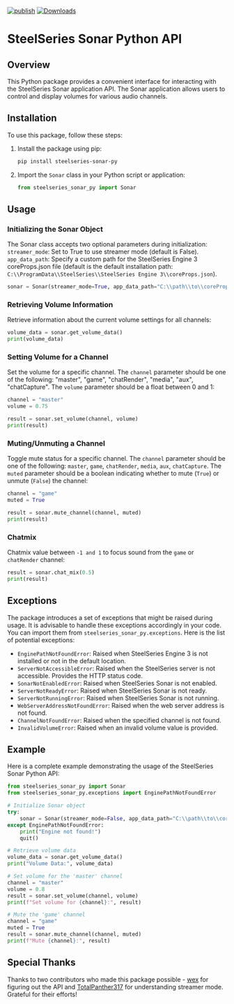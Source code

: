 [![publish](https://github.com/Mark7888/steelseries-sonar-py/actions/workflows/publish.yml/badge.svg?event=push)](https://github.com/Mark7888/steelseries-sonar-py/actions/workflows/publish.yml)
[![Downloads](https://static.pepy.tech/badge/steelseries-sonar-py)](https://pepy.tech/project/steelseries-sonar-py)

# SteelSeries Sonar Python API

## Overview

This Python package provides a convenient interface for interacting with the SteelSeries Sonar application API. The Sonar application allows users to control and display volumes for various audio channels.

## Installation

To use this package, follow these steps:

1. Install the package using pip:

   ```bash
   pip install steelseries-sonar-py
   ```

2. Import the `Sonar` class in your Python script or application:

   ```python
   from steelseries_sonar_py import Sonar
   ```

## Usage

### Initializing the Sonar Object

The Sonar class accepts two optional parameters during initialization:
`streamer_mode`: Set to True to use streamer mode (default is False).
`app_data_path`: Specify a custom path for the SteelSeries Engine 3 coreProps.json file (default is the default installation path: `C:\\ProgramData\\SteelSeries\\SteelSeries Engine 3\\coreProps.json`).

```python
sonar = Sonar(streamer_mode=True, app_data_path="C:\\path\\to\\coreProps.json")
```

### Retrieving Volume Information

Retrieve information about the current volume settings for all channels:

```python
volume_data = sonar.get_volume_data()
print(volume_data)
```

### Setting Volume for a Channel

Set the volume for a specific channel. The `channel` parameter should be one of the following: "master", "game", "chatRender", "media", "aux", "chatCapture". The `volume` parameter should be a float between 0 and 1:

```python
channel = "master"
volume = 0.75

result = sonar.set_volume(channel, volume)
print(result)
```

### Muting/Unmuting a Channel

Toggle mute status for a specific channel. The `channel` parameter should be one of the following: `master`, `game`, `chatRender`, `media`, `aux`, `chatCapture`. The `muted` parameter should be a boolean indicating whether to mute (`True`) or unmute (`False`) the channel:

```python
channel = "game"
muted = True

result = sonar.mute_channel(channel, muted)
print(result)
```

### Chatmix

Chatmix value between `-1 and 1` to focus sound from the `game` or `chatRender` channel:

```python
result = sonar.chat_mix(0.5)
print(result)
```

## Exceptions

The package introduces a set of exceptions that might be raised during usage. It is advisable to handle these exceptions accordingly in your code. You can import them from `steelseries_sonar_py.exceptions`. Here is the list of potential exceptions:

- `EnginePathNotFoundError`: Raised when SteelSeries Engine 3 is not installed or not in the default location.
- `ServerNotAccessibleError`: Raised when the SteelSeries server is not accessible. Provides the HTTP status code.
- `SonarNotEnabledError`: Raised when SteelSeries Sonar is not enabled.
- `ServerNotReadyError`: Raised when SteelSeries Sonar is not ready.
- `ServerNotRunningError`: Raised when SteelSeries Sonar is not running.
- `WebServerAddressNotFoundError`: Raised when the web server address is not found.
- `ChannelNotFoundError`: Raised when the specified channel is not found.
- `InvalidVolumeError`: Raised when an invalid volume value is provided.

## Example

Here is a complete example demonstrating the usage of the SteelSeries Sonar Python API:

```python
from steelseries_sonar_py import Sonar
from steelseries_sonar_py.exceptions import EnginePathNotFoundError

# Initialize Sonar object
try:
    sonar = Sonar(streamer_mode=False, app_data_path="C:\\path\\to\\coreProps.json")
except EnginePathNotFoundError:
    print("Engine not found!")
    quit()

# Retrieve volume data
volume_data = sonar.get_volume_data()
print("Volume Data:", volume_data)

# Set volume for the 'master' channel
channel = "master"
volume = 0.8
result = sonar.set_volume(channel, volume)
print(f"Set volume for {channel}:", result)

# Mute the 'game' channel
channel = "game"
muted = True
result = sonar.mute_channel(channel, muted)
print(f"Mute {channel}:", result)
```

## Special Thanks

Thanks to two contributors who made this package possible - [wex](https://github.com/wex/sonar-rev) for figuring out the API and [TotalPanther317](https://github.com/TotalPanther317/steelseries-sonar-py) for understanding streamer mode. Grateful for their efforts!
